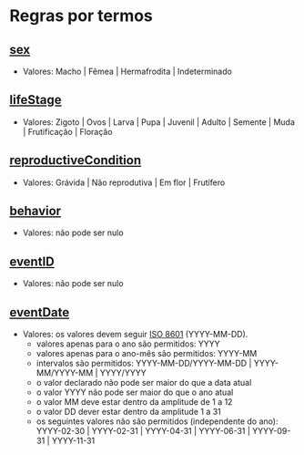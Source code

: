 # Regras por termos 

<!-- ## [type](https://github.com/sibbr/DarwinCoreBrasil#type) -->
<!-- ## [modified](https://github.com/sibbr/DarwinCoreBrasil#modified) -->
<!-- ## [language](https://github.com/sibbr/DarwinCoreBrasil#language) -->
<!-- ## [license](https://github.com/sibbr/DarwinCoreBrasil#license) -->
<!-- ## [rightsHolder](https://github.com/sibbr/DarwinCoreBrasil#rightsholder) -->
<!-- ## [accessRights](https://github.com/sibbr/DarwinCoreBrasil#accessrights) -->
<!-- ## [bibliographicCitation](https://github.com/sibbr/DarwinCoreBrasil#bibliographiccitation) -->
<!-- ## [references](https://github.com/sibbr/DarwinCoreBrasil#references) -->
<!-- ## [institutionID](https://github.com/sibbr/DarwinCoreBrasil#institutionid) -->
<!-- ## [collectionID](https://github.com/sibbr/DarwinCoreBrasil#collectionid) -->
<!-- ## [datasetID](https://github.com/sibbr/DarwinCoreBrasil#datasetid) -->
<!-- ## [institutionCode](https://github.com/sibbr/DarwinCoreBrasil#institutioncode) -->
<!-- ## [collectionCode](https://github.com/sibbr/DarwinCoreBrasil#collectioncode) -->
<!-- ## [datasetName](https://github.com/sibbr/DarwinCoreBrasil#datasetname) -->
<!-- ## [ownerInstitutionCode](https://github.com/sibbr/DarwinCoreBrasil#ownerinstitutioncode) -->
<!-- ## [basisOfRecord](https://github.com/sibbr/DarwinCoreBrasil#basisofrecord) -->
<!-- ## [informationWithheld](https://github.com/sibbr/DarwinCoreBrasil#informationwithheld) -->
<!-- ## [dataGeneralizations](https://github.com/sibbr/DarwinCoreBrasil#datageneralizations) -->
<!-- ## [dynamicProperties](https://github.com/sibbr/DarwinCoreBrasil#dynamicproperties) -->
<!-- ## [occurrenceID](https://github.com/sibbr/DarwinCoreBrasil#occurrenceid) -->
<!-- ## [catalogNumber](https://github.com/sibbr/DarwinCoreBrasil#catalognumber) -->
<!-- ## [recordNumber](https://github.com/sibbr/DarwinCoreBrasil#recordnumber) -->
<!-- ## [recordedBy](https://github.com/sibbr/DarwinCoreBrasil#recordedby) -->
<!-- ## [recordedByID](https://github.com/sibbr/DarwinCoreBrasil#recordedbyid) -->
<!-- ## [individualCount](https://github.com/sibbr/DarwinCoreBrasil#individualcount) -->
<!-- ## [organismQuantity](https://github.com/sibbr/DarwinCoreBrasil#organismquantity) -->
<!-- ## [organismQuantityType](https://github.com/sibbr/DarwinCoreBrasil#organismquantitytype) -->
## [sex](https://github.com/sibbr/DarwinCoreBrasil#sex)

- Valores: Macho | Fêmea | Hermafrodita | Indeterminado

## [lifeStage](https://github.com/sibbr/DarwinCoreBrasil#lifestage)

- Valores: Zigoto | Ovos | Larva | Pupa | Juvenil | Adulto | Semente | Muda | Frutificação | Floração

## [reproductiveCondition](https://github.com/sibbr/DarwinCoreBrasil#reproductivecondition)

- Valores: Grávida | Não reprodutiva | Em flor | Frutífero

<!-- ## [caste](https://github.com/sibbr/DarwinCoreBrasil#caste) -->
## [behavior](https://github.com/sibbr/DarwinCoreBrasil#behavior)

- Valores: não pode ser nulo

<!-- ## [vitality](https://github.com/sibbr/DarwinCoreBrasil#vitality) -->
<!-- ## [establishmentMeans](https://github.com/sibbr/DarwinCoreBrasil#establishmentmeans) -->
<!-- ## [degreeOfEstablishment](https://github.com/sibbr/DarwinCoreBrasil#degreeofestablishment) -->
<!-- ## [pathway](https://github.com/sibbr/DarwinCoreBrasil#pathway) -->
<!-- ## [georeferenceVerificationStatus](https://github.com/sibbr/DarwinCoreBrasil#georeferenceverificationstatus) -->
<!-- ## [occurrenceStatus](https://github.com/sibbr/DarwinCoreBrasil#occurrencestatus) -->
<!-- ## [associatedMedia](https://github.com/sibbr/DarwinCoreBrasil#associatedmedia) -->
<!-- ## [associatedOccurrences](https://github.com/sibbr/DarwinCoreBrasil#associatedoccurrences) -->
<!-- ## [associatedReferences](https://github.com/sibbr/DarwinCoreBrasil#associatedreferences) -->
<!-- ## [associatedTaxa](https://github.com/sibbr/DarwinCoreBrasil#associatedtaxa) -->
<!-- ## [otherCatalogNumbers](https://github.com/sibbr/DarwinCoreBrasil#othercatalognumbers) -->
<!-- ## [occurrenceRemarks](https://github.com/sibbr/DarwinCoreBrasil#occurrenceremarks) -->
<!-- ## [organismID](https://github.com/sibbr/DarwinCoreBrasil#organismid) -->
<!-- ## [organismName](https://github.com/sibbr/DarwinCoreBrasil#organismname) -->
<!-- ## [organismScope](https://github.com/sibbr/DarwinCoreBrasil#organismscope) -->
<!-- ## [associatedOrganisms](https://github.com/sibbr/DarwinCoreBrasil#associatedorganisms) -->
<!-- ## [previousIdentifications](https://github.com/sibbr/DarwinCoreBrasil#previousidentifications) -->
<!-- ## [organismRemarks](https://github.com/sibbr/DarwinCoreBrasil#organismremarks) -->
<!-- ## [materialEntityID](https://github.com/sibbr/DarwinCoreBrasil#materialentityid) -->
<!-- ## [preparations](https://github.com/sibbr/DarwinCoreBrasil#preparations) -->
<!-- ## [disposition](https://github.com/sibbr/DarwinCoreBrasil#disposition) -->
<!-- ## [verbatimLabel](https://github.com/sibbr/DarwinCoreBrasil#verbatimlabel) -->
<!-- ## [associatedSequences](https://github.com/sibbr/DarwinCoreBrasil#associatedsequences) -->
<!-- ## [materialEntityRemarks](https://github.com/sibbr/DarwinCoreBrasil#materialentityremarks) -->
<!-- ## [materialSampleID](https://github.com/sibbr/DarwinCoreBrasil#materialsampleid) -->
## [eventID](https://github.com/sibbr/DarwinCoreBrasil#eventid)

- Valores: não pode ser nulo

<!-- ## [parentEventID](https://github.com/sibbr/DarwinCoreBrasil#parenteventid) -->
<!-- ## [eventType](https://github.com/sibbr/DarwinCoreBrasil#eventtype) -->
<!-- ## [fieldNumber](https://github.com/sibbr/DarwinCoreBrasil#fieldnumber) -->
## [eventDate](https://github.com/sibbr/DarwinCoreBrasil#eventdate)

- Valores: os valores devem seguir [ISO 8601](https://pt.wikipedia.org/wiki/ISO_8601) (YYYY-MM-DD).
  - valores apenas para o ano são permitidos: YYYY
  - valores apenas para o ano-mês são permitidos: YYYY-MM
  - intervalos são permitidos: YYYY-MM-DD/YYYY-MM-DD | YYYY-MM/YYYY-MM | YYYY/YYYY 
  - o valor declarado não pode ser maior do que a data atual
  - o valor YYYY não pode ser maior do que o ano atual
  - o valor MM deve estar dentro da amplitude de 1 a 12
  - o valor DD dever estar dentro da amplitude 1 a 31
  - os seguintes valores não são permitidos (independente do ano): YYYY-02-30 | YYYY-02-31 | YYYY-04-31 | YYYY-06-31 | YYYY-09-31 | YYYY-11-31

<!-- ## [eventTime](https://github.com/sibbr/DarwinCoreBrasil#eventtime) -->
<!-- ## [startDayOfYear](https://github.com/sibbr/DarwinCoreBrasil#startdayofyear) -->
<!-- ## [endDayOfYear](https://github.com/sibbr/DarwinCoreBrasil#enddayofyear) -->
<!-- ## [year](https://github.com/sibbr/DarwinCoreBrasil#year) -->
<!-- ## [month](https://github.com/sibbr/DarwinCoreBrasil#month) -->
<!-- ## [day](https://github.com/sibbr/DarwinCoreBrasil#day) -->
<!-- ## [verbatimEventDate](https://github.com/sibbr/DarwinCoreBrasil#verbatimeventdate) -->
<!-- ## [habitat](https://github.com/sibbr/DarwinCoreBrasil#habitat) -->
<!-- ## [samplingProtocol](https://github.com/sibbr/DarwinCoreBrasil#samplingprotocol) -->
<!-- ## [sampleSizeValue](https://github.com/sibbr/DarwinCoreBrasil#samplesizevalue) -->
<!-- ## [sampleSizeUnit](https://github.com/sibbr/DarwinCoreBrasil#samplesizeunit) -->
<!-- ## [samplingEffort](https://github.com/sibbr/DarwinCoreBrasil#samplingeffort) -->
<!-- ## [fieldNotes](https://github.com/sibbr/DarwinCoreBrasil#fieldnotes) -->
<!-- ## [eventRemarks](https://github.com/sibbr/DarwinCoreBrasil#eventremarks) -->
<!-- ## [locationID](https://github.com/sibbr/DarwinCoreBrasil#locationid) -->
<!-- ## [higherGeographyID](https://github.com/sibbr/DarwinCoreBrasil#highergeographyid) -->
<!-- ## [higherGeography](https://github.com/sibbr/DarwinCoreBrasil#highergeography) -->
<!-- ## [continent](https://github.com/sibbr/DarwinCoreBrasil#continent) -->
<!-- ## [waterBody](https://github.com/sibbr/DarwinCoreBrasil#waterbody) -->
<!-- ## [islandGroup](https://github.com/sibbr/DarwinCoreBrasil#islandgroup) -->
<!-- ## [island](https://github.com/sibbr/DarwinCoreBrasil#island) -->
<!-- ## [country](https://github.com/sibbr/DarwinCoreBrasil#country) -->
<!-- ## [countryCode](https://github.com/sibbr/DarwinCoreBrasil#countrycode) -->
<!-- ## [stateProvince](https://github.com/sibbr/DarwinCoreBrasil#stateprovince) -->
<!-- ## [county](https://github.com/sibbr/DarwinCoreBrasil#county) -->
<!-- ## [municipality](https://github.com/sibbr/DarwinCoreBrasil#municipality) -->
<!-- ## [locality](https://github.com/sibbr/DarwinCoreBrasil#locality) -->
<!-- ## [verbatimLocality](https://github.com/sibbr/DarwinCoreBrasil#verbatimlocality) -->
<!-- ## [minimumElevationInMeters](https://github.com/sibbr/DarwinCoreBrasil#minimumelevationinmeters) -->
<!-- ## [maximumElevationInMeters](https://github.com/sibbr/DarwinCoreBrasil#maximumelevationinmeters) -->
<!-- ## [verbatimElevation](https://github.com/sibbr/DarwinCoreBrasil#verbatimelevation) -->
<!-- ## [verticalDatum](https://github.com/sibbr/DarwinCoreBrasil#verticaldatum) -->
<!-- ## [minimumDepthInMeters](https://github.com/sibbr/DarwinCoreBrasil#minimumdepthinmeters) -->
<!-- ## [maximumDepthInMeters](https://github.com/sibbr/DarwinCoreBrasil#maximumdepthinmeters) -->
<!-- ## [verbatimDepth](https://github.com/sibbr/DarwinCoreBrasil#verbatimdepth) -->
<!-- ## [minimumDistanceAboveSurfaceInMeters](https://github.com/sibbr/DarwinCoreBrasil#minimumdistanceabovesurfaceinmeters) -->
<!-- ## [maximumDistanceAboveSurfaceInMeters](https://github.com/sibbr/DarwinCoreBrasil#maximumdistanceabovesurfaceinmeters) -->
<!-- ## [locationAccordingTo](https://github.com/sibbr/DarwinCoreBrasil#locationaccordingto) -->
<!-- ## [locationRemarks](https://github.com/sibbr/DarwinCoreBrasil#locationremarks) -->
<!-- ## [decimalLatitude](https://github.com/sibbr/DarwinCoreBrasil#decimallatitude) -->
<!-- ## [decimalLongitude](https://github.com/sibbr/DarwinCoreBrasil#decimallongitude) -->
<!-- ## [geodeticDatum](https://github.com/sibbr/DarwinCoreBrasil#geodeticdatum) -->
<!-- ## [coordinateUncertaintyInMeters](https://github.com/sibbr/DarwinCoreBrasil#coordinateuncertaintyinmeters) -->
<!-- ## [coordinatePrecision](https://github.com/sibbr/DarwinCoreBrasil#coordinateprecision) -->
<!-- ## [pointRadiusSpatialFit](https://github.com/sibbr/DarwinCoreBrasil#pointradiusspatialfit) -->
<!-- ## [verbatimCoordinates](https://github.com/sibbr/DarwinCoreBrasil#verbatimcoordinates) -->
<!-- ## [verbatimLatitude](https://github.com/sibbr/DarwinCoreBrasil#verbatimlatitude) -->
<!-- ## [verbatimLongitude](https://github.com/sibbr/DarwinCoreBrasil#verbatimlongitude) -->
<!-- ## [verbatimCoordinateSystem](https://github.com/sibbr/DarwinCoreBrasil#verbatimcoordinatesystem) -->
<!-- ## [verbatimSRS](https://github.com/sibbr/DarwinCoreBrasil#verbatimsrs) -->
<!-- ## [footprintWKT](https://github.com/sibbr/DarwinCoreBrasil#footprintwkt) -->
<!-- ## [footprintSRS](https://github.com/sibbr/DarwinCoreBrasil#footprintsrs) -->
<!-- ## [footprintSpatialFit](https://github.com/sibbr/DarwinCoreBrasil#footprintspatialfit) -->
<!-- ## [georeferencedBy](https://github.com/sibbr/DarwinCoreBrasil#georeferencedby) -->
<!-- ## [georeferencedDate](https://github.com/sibbr/DarwinCoreBrasil#georeferenceddate) -->
<!-- ## [georeferenceProtocol](https://github.com/sibbr/DarwinCoreBrasil#georeferenceprotocol) -->
<!-- ## [georeferenceSources](https://github.com/sibbr/DarwinCoreBrasil#georeferencesources) -->
<!-- ## [georeferenceRemarks](https://github.com/sibbr/DarwinCoreBrasil#georeferenceremarks) -->
<!-- ## [geologicalContextID](https://github.com/sibbr/DarwinCoreBrasil#geologicalcontextid) -->
<!-- ## [earliestEonOrLowestEonothem](https://github.com/sibbr/DarwinCoreBrasil#earliesteonorlowesteonothem) -->
<!-- ## [latestEonOrHighestEonothem](https://github.com/sibbr/DarwinCoreBrasil#latesteonorhighesteonothem) -->
<!-- ## [earliestEraOrLowestErathem](https://github.com/sibbr/DarwinCoreBrasil#earliesteraorlowesterathem) -->
<!-- ## [latestEraOrHighestErathem](https://github.com/sibbr/DarwinCoreBrasil#latesteraorhighesterathem) -->
<!-- ## [earliestPeriodOrLowestSystem](https://github.com/sibbr/DarwinCoreBrasil#earliestperiodorlowestsystem) -->
<!-- ## [latestPeriodOrHighestSystem](https://github.com/sibbr/DarwinCoreBrasil#latestperiodorhighestsystem) -->
<!-- ## [earliestEpochOrLowestSeries](https://github.com/sibbr/DarwinCoreBrasil#earliestepochorlowestseries) -->
<!-- ## [latestEpochOrHighestSeries](https://github.com/sibbr/DarwinCoreBrasil#latestepochorhighestseries) -->
<!-- ## [earliestAgeOrLowestStage](https://github.com/sibbr/DarwinCoreBrasil#earliestageorloweststage) -->
<!-- ## [latestAgeOrHighestStage](https://github.com/sibbr/DarwinCoreBrasil#latestageorhigheststage) -->
<!-- ## [lowestBiostratigraphicZone](https://github.com/sibbr/DarwinCoreBrasil#lowestbiostratigraphiczone) -->
<!-- ## [highestBiostratigraphicZone](https://github.com/sibbr/DarwinCoreBrasil#highestbiostratigraphiczone) -->
<!-- ## [lithostratigraphicTerms](https://github.com/sibbr/DarwinCoreBrasil#lithostratigraphicterms) -->
<!-- ## [group](https://github.com/sibbr/DarwinCoreBrasil#group) -->
<!-- ## [formation](https://github.com/sibbr/DarwinCoreBrasil#formation) -->
<!-- ## [member](https://github.com/sibbr/DarwinCoreBrasil#member) -->
<!-- ## [bed](https://github.com/sibbr/DarwinCoreBrasil#bed) -->
<!-- ## [identificationID](https://github.com/sibbr/DarwinCoreBrasil#identificationid) -->
<!-- ## [verbatimIdentification](https://github.com/sibbr/DarwinCoreBrasil#verbatimidentification) -->
<!-- ## [identificationQualifier](https://github.com/sibbr/DarwinCoreBrasil#identificationqualifier) -->
<!-- ## [typeStatus](https://github.com/sibbr/DarwinCoreBrasil#typestatus) -->
<!-- ## [identifiedBy](https://github.com/sibbr/DarwinCoreBrasil#identifiedby) -->
<!-- ## [identifiedByID](https://github.com/sibbr/DarwinCoreBrasil#identifiedbyid) -->
<!-- ## [dateIdentified](https://github.com/sibbr/DarwinCoreBrasil#dateidentified) -->
<!-- ## [identificationReferences](https://github.com/sibbr/DarwinCoreBrasil#identificationreferences) -->
<!-- ## [identificationVerificationStatus](https://github.com/sibbr/DarwinCoreBrasil#identificationverificationstatus) -->
<!-- ## [identificationRemarks](https://github.com/sibbr/DarwinCoreBrasil#identificationremarks) -->
<!-- ## [taxonID](https://github.com/sibbr/DarwinCoreBrasil#taxonid) -->
<!-- ## [scientificNameID](https://github.com/sibbr/DarwinCoreBrasil#scientificnameid) -->
<!-- ## [acceptedNameUsageID](https://github.com/sibbr/DarwinCoreBrasil#acceptednameusageid) -->
<!-- ## [parentNameUsageID](https://github.com/sibbr/DarwinCoreBrasil#parentnameusageid) -->
<!-- ## [originalNameUsageID](https://github.com/sibbr/DarwinCoreBrasil#originalnameusageid) -->
<!-- ## [nameAccordingToID](https://github.com/sibbr/DarwinCoreBrasil#nameaccordingtoid) -->
<!-- ## [namePublishedInID](https://github.com/sibbr/DarwinCoreBrasil#namepublishedinid) -->
<!-- ## [taxonConceptID](https://github.com/sibbr/DarwinCoreBrasil#taxonconceptid) -->
<!-- ## [scientificName](https://github.com/sibbr/DarwinCoreBrasil#scientificname) -->
<!-- ## [acceptedNameUsage](https://github.com/sibbr/DarwinCoreBrasil#acceptednameusage) -->
<!-- ## [parentNameUsage](https://github.com/sibbr/DarwinCoreBrasil#parentnameusage) -->
<!-- ## [originalNameUsage](https://github.com/sibbr/DarwinCoreBrasil#originalnameusage) -->
<!-- ## [nameAccordingTo](https://github.com/sibbr/DarwinCoreBrasil#nameaccordingto) -->
<!-- ## [namePublishedIn](https://github.com/sibbr/DarwinCoreBrasil#namepublishedin) -->
<!-- ## [namePublishedInYear](https://github.com/sibbr/DarwinCoreBrasil#namepublishedinyear) -->
<!-- ## [higherClassification](https://github.com/sibbr/DarwinCoreBrasil#higherclassification) -->
<!-- ## [kingdom](https://github.com/sibbr/DarwinCoreBrasil#kingdom) -->
<!-- ## [phylum](https://github.com/sibbr/DarwinCoreBrasil#phylum) -->
<!-- ## [class](https://github.com/sibbr/DarwinCoreBrasil#class) -->
<!-- ## [order](https://github.com/sibbr/DarwinCoreBrasil#order) -->
<!-- ## [superfamily](https://github.com/sibbr/DarwinCoreBrasil#superfamily) -->
<!-- ## [family](https://github.com/sibbr/DarwinCoreBrasil#family) -->
<!-- ## [subfamily](https://github.com/sibbr/DarwinCoreBrasil#subfamily) -->
<!-- ## [tribe](https://github.com/sibbr/DarwinCoreBrasil#tribe) -->
<!-- ## [subtribe](https://github.com/sibbr/DarwinCoreBrasil#subtribe) -->
<!-- ## [genus](https://github.com/sibbr/DarwinCoreBrasil#genus) -->
<!-- ## [genericName](https://github.com/sibbr/DarwinCoreBrasil#genericname) -->
<!-- ## [subgenus](https://github.com/sibbr/DarwinCoreBrasil#subgenus) -->
<!-- ## [infragenericEpithet](https://github.com/sibbr/DarwinCoreBrasil#infragenericepithet) -->
<!-- ## [specificEpithet](https://github.com/sibbr/DarwinCoreBrasil#specificepithet) -->
<!-- ## [infraspecificEpithet](https://github.com/sibbr/DarwinCoreBrasil#infraspecificepithet) -->
<!-- ## [cultivarEpithet](https://github.com/sibbr/DarwinCoreBrasil#cultivarepithet) -->
<!-- ## [taxonRank](https://github.com/sibbr/DarwinCoreBrasil#taxonrank) -->
<!-- ## [verbatimTaxonRank](https://github.com/sibbr/DarwinCoreBrasil#verbatimtaxonrank) -->
<!-- ## [scientificNameAuthorship](https://github.com/sibbr/DarwinCoreBrasil#scientificnameauthorship) -->
<!-- ## [vernacularName](https://github.com/sibbr/DarwinCoreBrasil#vernacularname) -->
<!-- ## [nomenclaturalCode](https://github.com/sibbr/DarwinCoreBrasil#nomenclaturalcode) -->
<!-- ## [taxonomicStatus](https://github.com/sibbr/DarwinCoreBrasil#taxonomicstatus) -->
<!-- ## [nomenclaturalStatus](https://github.com/sibbr/DarwinCoreBrasil#nomenclaturalstatus) -->
<!-- ## [taxonRemarks](https://github.com/sibbr/DarwinCoreBrasil#taxonremarks) -->
<!-- ## [measurementID](https://github.com/sibbr/DarwinCoreBrasil#measurementid) -->
<!-- ## [parentMeasurementID](https://github.com/sibbr/DarwinCoreBrasil#parentmeasurementid) -->
<!-- ## [measurementType](https://github.com/sibbr/DarwinCoreBrasil#measurementtype) -->
<!-- ## [measurementValue](https://github.com/sibbr/DarwinCoreBrasil#measurementvalue) -->
<!-- ## [measurementAccuracy](https://github.com/sibbr/DarwinCoreBrasil#measurementaccuracy) -->
<!-- ## [measurementUnit](https://github.com/sibbr/DarwinCoreBrasil#measurementunit) -->
<!-- ## [measurementDeterminedBy](https://github.com/sibbr/DarwinCoreBrasil#measurementdeterminedby) -->
<!-- ## [measurementDeterminedDate](https://github.com/sibbr/DarwinCoreBrasil#measurementdetermineddate) -->
<!-- ## [measurementMethod](https://github.com/sibbr/DarwinCoreBrasil#measurementmethod) -->
<!-- ## [measurementRemarks](https://github.com/sibbr/DarwinCoreBrasil#measurementremarks) -->
<!-- ## [resourceRelationshipID](https://github.com/sibbr/DarwinCoreBrasil#resourcerelationshipid) -->
<!-- ## [resourceID](https://github.com/sibbr/DarwinCoreBrasil#resourceid) -->
<!-- ## [relationshipOfResourceID](https://github.com/sibbr/DarwinCoreBrasil#relationshipofresourceid) -->
<!-- ## [relatedResourceID](https://github.com/sibbr/DarwinCoreBrasil#relatedresourceid) -->
<!-- ## [relationshipOfResource](https://github.com/sibbr/DarwinCoreBrasil#relationshipofresource) -->
<!-- ## [relationshipAccordingTo](https://github.com/sibbr/DarwinCoreBrasil#relationshipaccordingto) -->
<!-- ## [relationshipEstablishedDate](https://github.com/sibbr/DarwinCoreBrasil#relationshipestablisheddate) -->
<!-- ## [relationshipRemarks](https://github.com/sibbr/DarwinCoreBrasil#relationshipremarks) -->
